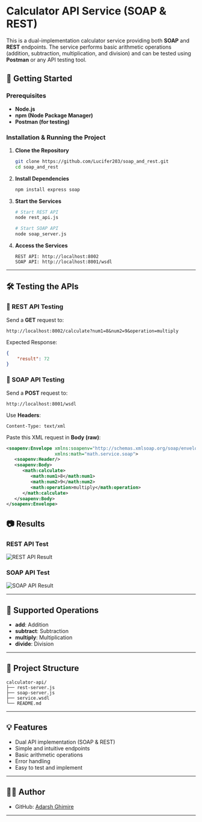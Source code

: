 # Calculator API Service (SOAP & REST)
This is a dual-implementation calculator service providing both **SOAP** and **REST** endpoints. The service performs basic arithmetic operations (addition, subtraction, multiplication, and division) and can be tested using **Postman** or any API testing tool.

## 🚀 Getting Started

### Prerequisites
- **Node.js**
- **npm (Node Package Manager)**
- **Postman (for testing)**

### Installation & Running the Project
1. **Clone the Repository**
   ```sh
   git clone https://github.com/Lucifer203/soap_and_rest.git
   cd soap_and_rest
   ```

2. **Install Dependencies**
   ```sh
   npm install express soap
   ```

3. **Start the Services**
   ```sh
   # Start REST API
   node rest_api.js
   
   # Start SOAP API
   node soap_server.js
   ```

4. **Access the Services**
   ```
   REST API: http://localhost:8002
   SOAP API: http://localhost:8001/wsdl
   ```

---

## 🛠️ Testing the APIs

### **📌 REST API Testing**
Send a **GET** request to:
```
http://localhost:8002/calculate?num1=8&num2=9&operation=multiply
```

Expected Response:
```json
{
    "result": 72
}
```

### **📌 SOAP API Testing**
Send a **POST** request to:
```
http://localhost:8001/wsdl
```

Use **Headers**:
```
Content-Type: text/xml
```

Paste this XML request in **Body (raw)**:
```xml
<soapenv:Envelope xmlns:soapenv="http://schemas.xmlsoap.org/soap/envelope/"
                  xmlns:math="math.service.soap">
   <soapenv:Header/>
   <soapenv:Body>
      <math:calculate>
         <math:num1>8</math:num1>
         <math:num2>9</math:num2>
         <math:operation>multiply</math:operation>
      </math:calculate>
   </soapenv:Body>
</soapenv:Envelope>
```
## 📷 Results
### REST API Test
![REST API Result](https://github.com/user-attachments/assets/e4057f6e-97e0-4a0b-931c-1e2d2ca2f50a)

### SOAP API Test
![SOAP API Result](https://github.com/user-attachments/assets/c8d83655-41d3-419f-8ec6-2614f2e83e19)

---

## 🔧 Supported Operations
- **add**: Addition
- **subtract**: Subtraction
- **multiply**: Multiplication
- **divide**: Division

---

## 📂 Project Structure
```
calculator-api/
├── rest-server.js
├── soap-server.js
├── service.wsdl
└── README.md
```

---

## 💡 Features
- Dual API implementation (SOAP & REST)
- Simple and intuitive endpoints
- Basic arithmetic operations
- Error handling
- Easy to test and implement

---

## 👨‍💻 Author
- GitHub: [Adarsh Ghimire](https://github.com/Lucifer203)

---
```
